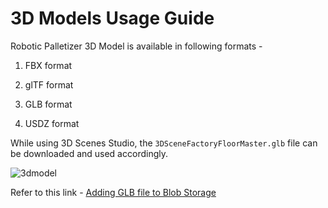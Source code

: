 # 3D Models Usage Guide

Robotic Palletizer 3D Model is available in following formats - 

1. FBX format

2. glTF format

3. GLB format

4. USDZ format

While using 3D Scenes Studio, the `3DSceneFactoryFloorMaster.glb` file can be downloaded and used accordingly.

![3dmodel](https://github.com/hemantjuyal/DigitalTwin/assets/94553271/90ff9164-2fec-4d89-bc9a-0823850f3bd2)

Refer to this link - [Adding GLB file to Blob Storage](https://github.com/hemantjuyal/DigitalTwin/blob/main/3DModels/CustomFactory/README.md#adding-factory-floor-3d-scene-to-the-blob-storage/ "Adding GLB file to Blob Storage")

